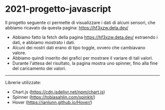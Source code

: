 # 2021-progetto-javascript
Il progetto seguente ci permette di visualizzare i dati di alcuni sensori, che abbiamo ricavato da questa pagina:
https://hf3xzw.deta.dev/

* Abbiamo fatto la fetch della pagina https://hf3xzw.deta.dev/ estraendo i dati, e abbiamo mostrato i dati.
* Alcuni dei nostri dati erano di tipo toggle, ovvero che cambiavano valore.
* Abbiamo quindi inserito dei grafici per mostrare il variare di tali valori.
* Durante l'attesa del risultato, la pagina mostra uno spinner, fino alla fine del caricamento dei valori.
---
Librerie utilizzate:
* Chart.js (https://cdn.jsdelivr.net/npm/chart.js)
* Spinner (https://tobiasahlin.com/spinkit/)
* Hover (https://ianlunn.github.io/Hover/)
